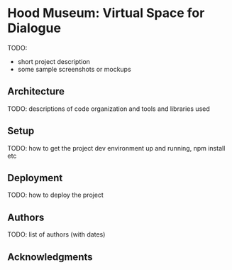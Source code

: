 # Hood Museum: Virtual Space for Dialogue

TODO: 
- short project description
- some sample screenshots or mockups

## Architecture

TODO:  descriptions of code organization and tools and libraries used

## Setup

TODO: how to get the project dev environment up and running, npm install etc

## Deployment

TODO: how to deploy the project

## Authors

TODO: list of authors (with dates)

## Acknowledgments
